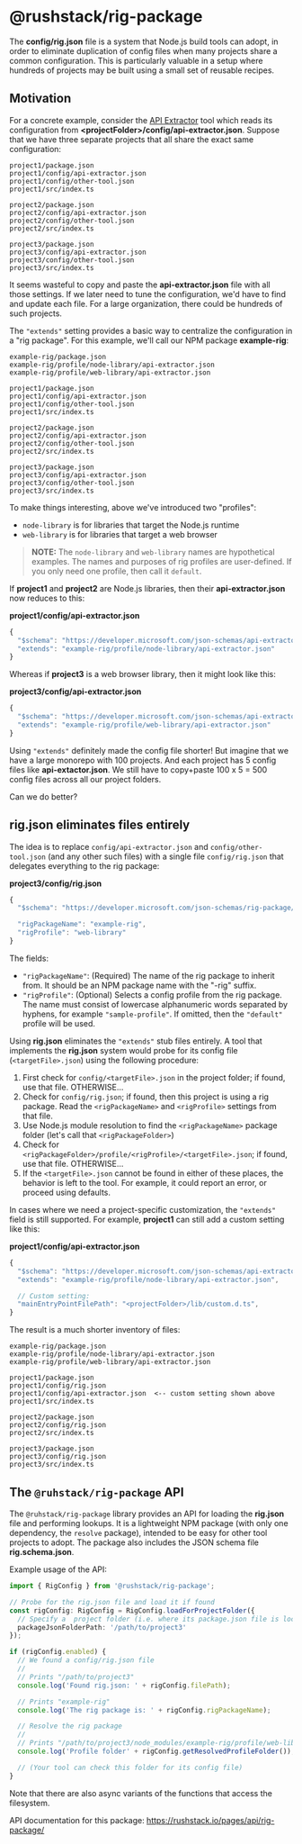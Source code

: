 # @rushstack/rig-package

The **config/rig.json** file is a system that Node.js build tools can adopt, in order to eliminate
duplication of config files when many projects share a common configuration.  This is particularly valuable
in a setup where hundreds of projects may be built using a small set of reusable recipes.

## Motivation

For a concrete example, consider the [API Extractor](https://api-extractor.com/) tool which reads its
configuration from **\<projectFolder\>/config/api-extractor.json**.  Suppose that we have three separate projects
that all share the exact same configuration:

```
project1/package.json
project1/config/api-extractor.json
project1/config/other-tool.json
project1/src/index.ts

project2/package.json
project2/config/api-extractor.json
project2/config/other-tool.json
project2/src/index.ts

project3/package.json
project3/config/api-extractor.json
project3/config/other-tool.json
project3/src/index.ts
```

It seems wasteful to copy and paste the **api-extractor.json** file with all those settings.  If we later need
to tune the configuration, we'd have to find and update each file.  For a large organization, there could be
hundreds of such projects.

The `"extends"` setting provides a basic way to centralize the configuration in a "rig package".  For this example,
we'll call our NPM package **example-rig**:

```
example-rig/package.json
example-rig/profile/node-library/api-extractor.json
example-rig/profile/web-library/api-extractor.json

project1/package.json
project1/config/api-extractor.json
project1/config/other-tool.json
project1/src/index.ts

project2/package.json
project2/config/api-extractor.json
project2/config/other-tool.json
project2/src/index.ts

project3/package.json
project3/config/api-extractor.json
project3/config/other-tool.json
project3/src/index.ts
```

To make things interesting, above we've introduced two "profiles":

- `node-library` is for libraries that target the Node.js runtime
- `web-library` is for libraries that target a web browser

> **NOTE:** The `node-library` and `web-library` names are hypothetical examples. The names and purposes of
> rig profiles are user-defined.  If you only need one profile, then call it `default`.

If **project1** and **project2** are Node.js libraries, then their **api-extractor.json** now reduces to this:

**project1/config/api-extractor.json**
```js
{
  "$schema": "https://developer.microsoft.com/json-schemas/api-extractor/v7/api-extractor.schema.json",
  "extends": "example-rig/profile/node-library/api-extractor.json"
}
```

Whereas if **project3** is a web browser library, then it might look like this:

**project3/config/api-extractor.json**
```js
{
  "$schema": "https://developer.microsoft.com/json-schemas/api-extractor/v7/api-extractor.schema.json",
  "extends": "example-rig/profile/web-library/api-extractor.json"
}
```

Using `"extends"` definitely made the config file shorter!  But imagine that we have a large monorepo with 100 projects.
And each project has 5 config files like **api-extactor.json**.  We still have to copy+paste 100 x 5 = 500 config files
across all our project folders.

Can we do better?


## rig.json eliminates files entirely

The idea is to replace `config/api-extractor.json` and `config/other-tool.json` (and any other such files)
with a single file `config/rig.json` that delegates everything to the rig package:

**project3/config/rig.json**
```js
{
  "$schema": "https://developer.microsoft.com/json-schemas/rig-package/rig.schema.json",

  "rigPackageName": "example-rig",
  "rigProfile": "web-library"
}
```

The fields:
- `"rigPackageName"`: (Required) The name of the rig package to inherit from. It should be an NPM package name
   with the "-rig" suffix.
- `"rigProfile"`: (Optional) Selects a config profile from the rig package.  The name must consist of
   lowercase alphanumeric words separated by hyphens, for example `"sample-profile"`.
   If omitted, then the `"default"` profile will be used.


Using **rig.json** eliminates the `"extends"` stub files entirely.  A tool that implements the **rig.json** system
would probe for its config file (`<targetFile>.json`) using the following procedure:

1. First check for `config/<targetFile>.json` in the project folder; if found, use that file.  OTHERWISE...
2. Check for `config/rig.json`; if found, then this project is using a rig package.  Read the `<rigPackageName>`
   and `<rigProfile>` settings from that file.
3. Use Node.js module resolution to find the `<rigPackageName>` package folder (let's call that `<rigPackageFolder>`)
4. Check for `<rigPackageFolder>/profile/<rigProfile>/<targetFile>.json`; if found, use that file.  OTHERWISE...
5. If the `<targetFile>.json` cannot be found in either of these places, the behavior is left to the tool.
   For example, it could report an error, or proceed using defaults.

In cases where we need a project-specific customization, the `"extends"` field is still supported.  For example,
**project1** can still add a custom setting like this:

**project1/config/api-extractor.json**
```js
{
  "$schema": "https://developer.microsoft.com/json-schemas/api-extractor/v7/api-extractor.schema.json",
  "extends": "example-rig/profile/node-library/api-extractor.json",

  // Custom setting:
  "mainEntryPointFilePath": "<projectFolder>/lib/custom.d.ts",
}
```

The result is a much shorter inventory of files:

```
example-rig/package.json
example-rig/profile/node-library/api-extractor.json
example-rig/profile/web-library/api-extractor.json

project1/package.json
project1/config/rig.json
project1/config/api-extractor.json  <-- custom setting shown above
project1/src/index.ts

project2/package.json
project2/config/rig.json
project2/src/index.ts

project3/package.json
project3/config/rig.json
project3/src/index.ts
```


## The `@ruhstack/rig-package` API

The `@ruhstack/rig-package` library provides an API for loading the **rig.json** file and performing lookups.
It is a lightweight NPM package (with only one dependency, the `resolve` package), intended to be easy for
other tool projects to adopt.  The package also includes the JSON schema file **rig.schema.json**.

Example usage of the API:

```ts
import { RigConfig } from '@rushstack/rig-package';

// Probe for the rig.json file and load it if found
const rigConfig: RigConfig = RigConfig.loadForProjectFolder({
  // Specify a  project folder (i.e. where its package.json file is located)
  packageJsonFolderPath: '/path/to/project3'
});

if (rigConfig.enabled) {
  // We found a config/rig.json file
  //
  // Prints "/path/to/project3"
  console.log('Found rig.json: ' + rigConfig.filePath);

  // Prints "example-rig"
  console.log('The rig package is: ' + rigConfig.rigPackageName);

  // Resolve the rig package
  //
  // Prints "/path/to/project3/node_modules/example-rig/profile/web-library"
  console.log('Profile folder' + rigConfig.getResolvedProfileFolder());

  // (Your tool can check this folder for its config file)
}
```

Note that there are also async variants of the functions that access the filesystem.


API documentation for this package: https://rushstack.io/pages/api/rig-package/
